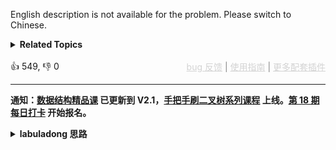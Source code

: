 English description is not available for the problem. Please switch to Chinese.
<details><summary><strong>Related Topics</strong></summary>字符串 | 动态规划</details><br>

<div>👍 549, 👎 0<span style='float: right;'><span style='color: gray;'><a href='https://github.com/labuladong/fucking-algorithm/discussions/939' target='_blank' style='color: lightgray;text-decoration: underline;'>bug 反馈</a> | <a href='https://labuladong.gitee.io/article/fname.html?fname=jb插件简介' target='_blank' style='color: lightgray;text-decoration: underline;'>使用指南</a> | <a href='https://labuladong.github.io/algo/images/others/%E5%85%A8%E5%AE%B6%E6%A1%B6.jpg' target='_blank' style='color: lightgray;text-decoration: underline;'>更多配套插件</a></span></span></div>

<div id="labuladong"><hr>

**通知：[数据结构精品课](https://aep.h5.xeknow.com/s/1XJHEO) 已更新到 V2.1，[手把手刷二叉树系列课程](https://aep.xet.tech/s/3YGcq3) 上线。[第 18 期每日打卡](https://aep.xet.tech/s/2PLO1n) 开始报名。**

<details><summary><strong>labuladong 思路</strong></summary>

## 基本思路

这道题考察 [动态规划核心套路](https://labuladong.github.io/article/fname.html?fname=动态规划详解进阶)，和 [91. 解码方法](/problems/decode-ways) 几乎一模一样。唯一的区别是，91 题让 `a->1, b->2...`，这道题让 `a->0, b->1...`。

所以只要把第 91 题的代码稍微改一下就可以解决这道题了，我直接贴代码了，详细的解题思路可以去 91 题的「思路」按钮查看。

**标签：[动态规划](https://mp.weixin.qq.com/mp/appmsgalbum?__biz=MzAxODQxMDM0Mw==&action=getalbum&album_id=1318881141113536512)**

## 解法代码

<div class="tab-panel"><div class="tab-nav">
<button data-tab-item="cpp" class="tab-nav-button btn " data-tab-group="default" onclick="switchTab(this)">cpp🤖</button>

<button data-tab-item="python" class="tab-nav-button btn " data-tab-group="default" onclick="switchTab(this)">python🤖</button>

<button data-tab-item="java" class="tab-nav-button btn active" data-tab-group="default" onclick="switchTab(this)">java🟢</button>

<button data-tab-item="go" class="tab-nav-button btn " data-tab-group="default" onclick="switchTab(this)">go🤖</button>

<button data-tab-item="javascript" class="tab-nav-button btn " data-tab-group="default" onclick="switchTab(this)">javascript🤖</button>
</div><div class="tab-content">
<div data-tab-item="cpp" class="tab-item " data-tab-group="default"><div class="highlight">

```cpp
// 注意：cpp 代码由 chatGPT🤖 根据我的 java 代码翻译，旨在帮助不同背景的读者理解算法逻辑。
// 本代码已经通过力扣的全部测试用例，可直接粘贴提交。

class Solution {
public:
    int translateNum(int num) {
        string s = to_string(num);
        int n = s.length();
        if (n < 1) {
            return 0;
        }
        // 定义：dp[i] 表示 s[0..i-1] 的解码方式数量
        vector<int> dp(n + 1);
        // base case: s 为空或者 s 只有一个字符的情况
        dp[0] = 1;
        dp[1] = 1;

        // 注意 dp 数组和 s 之间的索引偏移一位
        for (int i = 2; i <= n; i++) {
            char c = s[i - 1], d = s[i - 2];
            if ('0' <= c && c <= '9') {
                // 1. s[i] 本身可以作为一个字母
                dp[i] += dp[i - 1];
            }
            if (d == '1' || d == '2' && c <= '5') {
                // 2. s[i] 和 s[i - 1] 结合起来表示一个字母
                dp[i] += dp[i - 2];
            }
        }
        return dp[n];
    }
};
```

</div></div>

<div data-tab-item="python" class="tab-item " data-tab-group="default"><div class="highlight">

```python
# 注意：python 代码由 chatGPT🤖 根据我的 java 代码翻译，旨在帮助不同背景的读者理解算法逻辑。
# 本代码已经通过力扣的全部测试用例，可直接粘贴提交。

class Solution:
    def translateNum(self, num: int) -> int:
        s = str(num)
        n = len(s)
        if n < 1:
            return 0
        # 定义：dp[i] 表示 s[0..i-1] 的解码方式数量
        dp = [0] * (n + 1)
        # base case: s 为空或者 s 只有一个字符的情况
        dp[0] = 1
        dp[1] = 1

        # 注意 dp 数组和 s 之间的索引偏移一位
        for i in range(2, n + 1):
            c = s[i - 1]
            d = s[i - 2]
            if '0' <= c <= '9':
                # 1. s[i] 本身可以作为一个字母
                dp[i] += dp[i - 1]
            if d == '1' or (d == '2' and c <= '5'):
                # 2. s[i] 和 s[i - 1] 结合起来表示一个字母
                dp[i] += dp[i - 2]
        return dp[n]
```

</div></div>

<div data-tab-item="java" class="tab-item active" data-tab-group="default"><div class="highlight">

```java
class Solution {
    public int translateNum(int num) {
        String s = num + "";
        int n = s.length();
        if (n < 1) {
            return 0;
        }
        // 定义：dp[i] 表示 s[0..i-1] 的解码方式数量
        int[] dp = new int[n + 1];
        // base case: s 为空或者 s 只有一个字符的情况
        dp[0] = 1;
        dp[1] = 1;

        // 注意 dp 数组和 s 之间的索引偏移一位
        for (int i = 2; i <= n; i++) {
            char c = s.charAt(i - 1), d = s.charAt(i - 2);
            if ('0' <= c && c <= '9') {
                // 1. s[i] 本身可以作为一个字母
                dp[i] += dp[i - 1];
            }
            if (d == '1' || d == '2' && c <= '5') {
                // 2. s[i] 和 s[i - 1] 结合起来表示一个字母
                dp[i] += dp[i - 2];
            }
        }
        return dp[n];
    }
}
```

</div></div>

<div data-tab-item="go" class="tab-item " data-tab-group="default"><div class="highlight">

```go
// 注意：go 代码由 chatGPT🤖 根据我的 java 代码翻译，旨在帮助不同背景的读者理解算法逻辑。
// 本代码已经通过力扣的全部测试用例，可直接粘贴提交。

func translateNum(num int) int {
    s := strconv.Itoa(num)
    n := len(s)
    if n < 1 {
        return 0
    }
    // 定义：dp[i] 表示 s[0..i-1] 的解码方式数量
    dp := make([]int, n+1)
    // base case: s 为空或者 s 只有一个字符的情况
    dp[0] = 1
    dp[1] = 1

    // 注意 dp 数组和 s 之间的索引偏移一位
    for i := 2; i <= n; i++ {
        c, d := s[i-1], s[i-2]
        if '0' <= c && c <= '9' {
            // 1. s[i] 本身可以作为一个字母
            dp[i] += dp[i-1]
        }
        if (d == '1' || (d == '2' && c <= '5')) {
            // 2. s[i] 和 s[i - 1] 结合起来表示一个字母
            dp[i] += dp[i-2]
        }
    }
    return dp[n]
}
```

</div></div>

<div data-tab-item="javascript" class="tab-item " data-tab-group="default"><div class="highlight">

```javascript
// 注意：javascript 代码由 chatGPT🤖 根据我的 java 代码翻译，旨在帮助不同背景的读者理解算法逻辑。
// 本代码已经通过力扣的全部测试用例，可直接粘贴提交。

var translateNum = function(num) {
    var s = num.toString();
    var n = s.length;
    if (n < 1) {
        return 0;
    }
    // 定义：dp[i] 表示 s[0..i-1] 的解码方式数量
    var dp = new Array(n + 1).fill(0);
    // base case: s 为空或者 s 只有一个字符的情况
    dp[0] = 1;
    dp[1] = 1;

    // 注意 dp 数组和 s 之间的索引偏移一位
    for (var i = 2; i <= n; i++) {
        var c = s.charAt(i - 1), d = s.charAt(i - 2);
        if ('0' <= c && c <= '9') {
            // 1. s[i] 本身可以作为一个字母
            dp[i] += dp[i - 1];
        }
        if (d == '1' || d == '2' && c <= '5') {
            // 2. s[i] 和 s[i - 1] 结合起来表示一个字母
            dp[i] += dp[i - 2];
        }
    }
    return dp[n];
};
```

</div></div>
</div></div>

</details>
</div>



